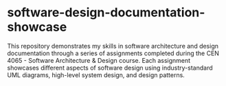 # software-design-documentation-showcase
This repository demonstrates my skills in software architecture and design documentation through a series of assignments completed during the CEN 4065 - Software Architecture & Design course. Each assignment showcases different aspects of software design using industry-standard UML diagrams, high-level system design, and design patterns.
